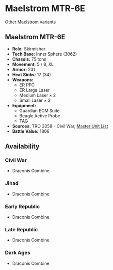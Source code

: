 # Maelstrom MTR-6E

[Other Maelstrom variants](../maelstrom.md)

## Maelstrom MTR-6E
- **Role:** Skirmisher
- **Tech Base:** Inner Sphere (3062)
- **Chassis:** 75 tons
- **Movement:** 5 / 8, XL
- **Armor:** 231
- **Heat Sinks:** 17 (34)
- **Weapons:**
  - ER PPC
  - ER Large Laser
  - Medium Laser × 2
  - Small Laser × 3
- **Equipment:**
  - Guardian ECM Suite
  - Beagle Active Probe
  - TAG
- **Sources:** TRO 3058 - Civil War, [Master Unit List](http://masterunitlist.info/Unit/Details/1989/maelstrom-mtr-6e)
- **Battle Value:** 1806

## Availability

### Civil War
- Draconis Combine

### Jihad
- Draconis Combine

### Early Republic
- Draconis Combine

### Late Republic
- Draconis Combine

### Dark Ages
- Draconis Combine

